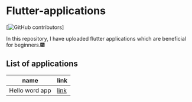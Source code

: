 # Flutter-applications
[![GitHub contributors](https://img.shields.io/github/contributors/cherry247/badges.svg)]

In this repository, I have uploaded flutter applications which are beneficial for beginners.🎆

## List of applications
name  | link
------------- | -------------
Hello word app  | [link](https://github.com/cherry247/Flutter-applications/tree/master/flutter_application_1)



